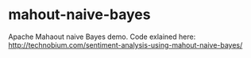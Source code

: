 # mahout-naive-bayes
Apache Mahaout naive Bayes demo. Code exlained here:
http://technobium.com/sentiment-analysis-using-mahout-naive-bayes/
